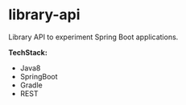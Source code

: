 # library-api
Library API to experiment Spring Boot applications.

**TechStack:**
- Java8
- SpringBoot
- Gradle
- REST

